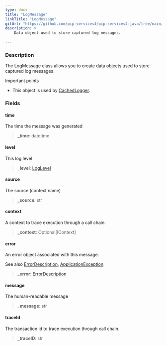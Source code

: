 ```yaml
---
type: docs
title: "LogMessage"
linkTitle: "LogMessage"
gitUrl: "https://github.com/pip-services4/pip-services4-java/tree/main/pip-services4-observability-java"
description: >
    Data object used to store captured log messages.
   
---
```


### Description

The LogMessage class allows you to create data objects used to store captured log messages.

Important points

- This object is used by [CachedLogger](../cached_logger).

### Fields

<span class="hide-title-link">

#### time
The time the message was generated
> **_time**: datetime

#### level
This log level
> **_level**: [LogLevel](../log_level)

#### source
The source (context name)
> **_source**: str

#### context
A context to trace execution through a call chain.
> **_context**: Optional[IContext]

#### error
An error object associated with this message.

See also [ErrorDescription](../../../commons/errors/error_description), [ApplicationException](../../../commons/errors/application_exception)
> **_error**: [ErrorDescription](../../../commons/errors/error_description)

#### message
The human-readable message
> **_message**: str

#### traceId
The transaction id to trace execution through call chain.
> **_traceID**: str
</span>
